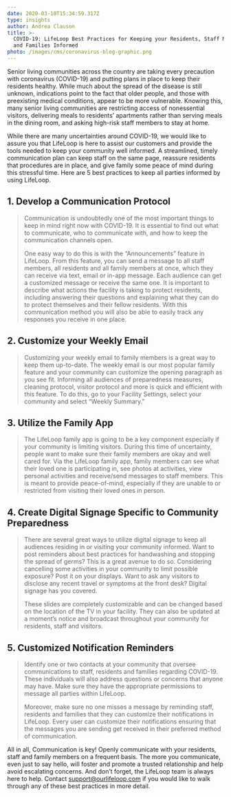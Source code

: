 ```yaml
---
date: 2020-03-10T15:34:59.317Z
type: insights
author: Andrea Clauson
title: >-
  COVID-19: LifeLoop Best Practices for Keeping your Residents, Staff Members
  and Families Informed
photo: /images/cms/coronavirus-blog-graphic.png
---
```

Senior living communities across the country are taking every precaution with coronavirus (COVID-19) and putting plans in place to keep their residents healthy. While much about the spread of the disease is still unknown, indications point to the fact that older people, and those with preexisting medical conditions, appear to be more vulnerable. Knowing this, many senior living communities are restricting access of nonessential visitors, delivering meals to residents’ apartments rather than serving meals in the dining room, and asking high-risk staff members to stay at home. 

While there are many uncertainties around COVID-19, we would like to assure you that LifeLoop is here to assist our customers and provide the tools needed to keep your community well informed.  A streamlined, timely communication plan can keep staff on the same page, reassure residents that procedures are in place, and give family some peace of mind during this stressful time. Here are 5 best practices to keep all parties informed by using LifeLoop. 

## **1.     Develop a Communication Protocol**

> Communication is undoubtedly one of the most important things to keep in mind right now with COVID-19. It is essential to find out what to communicate, who to communicate with, and how to keep the communication channels open.
>
> One easy way to do this is with the “Announcements” feature in LifeLoop. From this feature, you can send a message to all staff members, all residents and all family members at once, which they can receive via text, email or in-app message. Each audience can get a customized message or receive the same one. It is important to describe what actions the facility is taking to protect residents, including answering their questions and explaining what they can do to protect themselves and their fellow residents. With this communication method you will also be able to easily track any responses you receive in one place. 

## **2.	Customize your Weekly Email**

> Customizing your weekly email to family members is a great way to keep them up-to-date. The weekly email is our most popular family feature and your community can customize the opening paragraph as you see fit. Informing all audiences of preparedness measures, cleaning protocol, visitor protocol and more is quick and efficient with this feature. To do this, go to your Facility Settings, select your community and select “Weekly Summary.” 

## **3.	Utilize the Family App**

> The LifeLoop family app is going to be a key component especially if your community is limiting visitors. During this time of uncertainty, people want to make sure their family members are okay and well cared for. Via the LifeLoop family app, family members can see what their loved one is participating in, see photos at activities, view personal activities and receive/send messages to staff members. This is meant to provide peace-of-mind, especially if they are unable to or restricted from visiting their loved ones in person. 

## **4.	Create Digital Signage Specific to Community Preparedness** 

> There are several great ways to utilize digital signage to keep all audiences residing in or visiting your community informed. Want to post reminders about best practices for handwashing and stopping the spread of germs? This is a great avenue to do so. Considering cancelling some activities in your community to limit possible exposure? Post it on your displays. Want to ask any visitors to disclose any recent travel or symptoms at the front desk? Digital signage has you covered. 
>
> These slides are completely customizable and can be changed based on the location of the TV in your facility. They can also be updated at a moment’s notice and broadcast throughout your community for residents, staff and visitors.  

## **5.	Customized Notification Reminders**

> Identify one or two contacts at your community that oversee communications to staff, residents and families regarding COVID-19. These individuals will also address questions or concerns that anyone may have. Make sure they have the appropriate permissions to message all parties within LifeLoop. 
>
> Moreover, make sure no one misses a message by reminding staff, residents and families that they can customize their notifications in LifeLoop. Every user can customize their notifications ensuring that the messages you are sending get received in their preferred method of communication.

All in all, Communication is key! Openly communicate with your residents, staff and family members on a frequent basis. The more you communicate, even just to say hello, will foster and promote a trusted relationship and help avoid escalating concerns. And don’t forget, the LifeLoop team is always here to help. Contact [support@ourlifeloop.com](support@ourlifeloop.com) if you would like to walk through any of these best practices in more detail.
